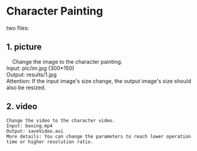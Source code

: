 # Character Painting
two files:

## 1. picture
    
    Change the image to the character painting.  
    Input: pic/im.jpg (300*150)  
    Output: results/1.jpg  
    Attention: If the input image's size change, the output image's size should also be resized.  

## 2. video
    
    Change the video to the character video.
    Input: boxing.mp4
    Output: saveVideo.avi
    More details: You can change the parameters to reach lower operation time or higher resolution ratio.
